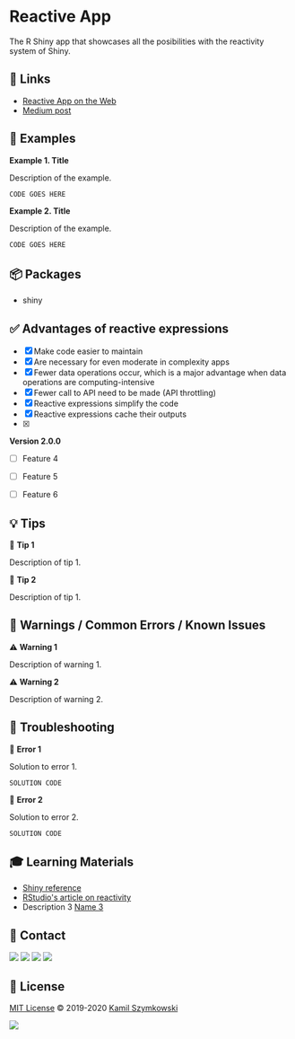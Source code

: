 
# Reactive App
The R Shiny app that showcases all the posibilities with the reactivity system of Shiny.



## 🔗 Links
* [Reactive App on the Web](https://szymkowskidev.shinyapps.io/reactive-app/)
* [Medium post](http://markdown.github.io)

## 📝 Examples
**Example 1. Title**

Description of the example.
```javascript
CODE GOES HERE
```
**Example 2. Title**

Description of the example.
```javascript
CODE GOES HERE
```



## 📦 Packages
* shiny

## ✅ Advantages of reactive expressions
- [x] Make code easier to maintain
- [x] Are necessary for even moderate in complexity apps
- [x] Fewer data operations occur, which is a major advantage when data operations are computing-intensive
- [x] Fewer call to API need to be made (API throttling)
- [x] Reactive expressions simplify the code
- [x] Reactive expressions cache their outputs
- [x] 

**Version 2.0.0**

- [ ] Feature 4
- [ ] Feature 5
- [ ] Feature 6



## 💡 Tips
💭 **Tip 1**

Description of tip 1.

💭 **Tip 2**

Description of tip 1.

## 🚧 Warnings / Common Errors / Known Issues

⚠️ **Warning 1**

Description of warning 1.

⚠️ **Warning 2**

Description of warning 2.

## 🧰 Troubleshooting
🚩 **Error 1**

Solution to error 1.

``` SOLUTION CODE ```

🚩 **Error 2**

Solution to error 2.


``` SOLUTION CODE ```

## 🎓 Learning Materials
* [Shiny reference](https://shiny.rstudio.com/reference/shiny/)
* [RStudio's article on reactivity](https://shiny.rstudio.com/articles/reactivity-overview.html)
* Description 3 [Name 3](http://markdown.github.io)

## 📧 Contact
[![](https://img.shields.io/twitter/url?label=/SzymkowskiDev&style=social&url=https%3A%2F%2Ftwitter.com%2FSzymkowskiDev)](https://twitter.com/SzymkowskiDev) [![](https://img.shields.io/twitter/url?label=/kamil-szymkowski/&logo=linkedin&logoColor=%230077B5&style=social&url=https%3A%2F%2Fwww.linkedin.com%2Fin%2Fkamil-szymkowski%2F)](https://www.linkedin.com/in/kamil-szymkowski/) [![](https://img.shields.io/twitter/url?label=@szymkowskidev&logo=medium&logoColor=%23292929&style=social&url=https%3A%2F%2Fmedium.com%2F%40szymkowskidev)](https://medium.com/@szymkowskidev) [![](https://img.shields.io/twitter/url?label=/SzymkowskiDev&logo=github&logoColor=%23292929&style=social&url=https%3A%2F%2Fgithub.com%2FSzymkowskiDev)](https://github.com/SzymkowskiDev)

## 📄 License
[MIT License](https://choosealicense.com/licenses/mit/) ©️ 2019-2020 [Kamil Szymkowski](https://github.com/SzymkowskiDev "Get in touch!")

[![](https://img.shields.io/badge/license-MIT-green?style=plastic)](https://choosealicense.com/licenses/mit/)





